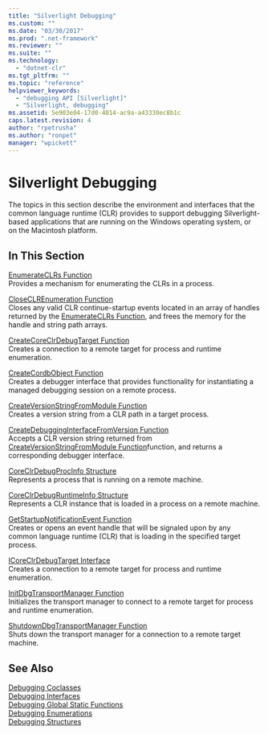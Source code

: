 ```yaml
---
title: "Silverlight Debugging"
ms.custom: ""
ms.date: "03/30/2017"
ms.prod: ".net-framework"
ms.reviewer: ""
ms.suite: ""
ms.technology: 
  - "dotnet-clr"
ms.tgt_pltfrm: ""
ms.topic: "reference"
helpviewer_keywords: 
  - "debugging API [Silverlight]"
  - "Silverlight, debugging"
ms.assetid: 5e903e04-17d0-4014-ac9a-a43330ec8b1c
caps.latest.revision: 4
author: "rpetrusha"
ms.author: "ronpet"
manager: "wpickett"
---
```

# Silverlight Debugging
The topics in this section describe the environment and interfaces that the common language runtime (CLR) provides to support debugging Silverlight-based applications that are running on the Windows operating system, or on the Macintosh platform.  
  
## In This Section  
 [EnumerateCLRs Function](../../../../docs/framework/unmanaged-api/debugging/enumerateclrs-function.md)  
 Provides a mechanism for enumerating the CLRs in a process.  
  
 [CloseCLREnumeration Function](../../../../docs/framework/unmanaged-api/debugging/closeclrenumeration-function.md)  
 Closes any valid CLR continue-startup events located in an array of handles returned by the [EnumerateCLRs Function](../../../../docs/framework/unmanaged-api/debugging/enumerateclrs-function.md), and frees the memory for the handle and string path arrays.  
  
 [CreateCoreClrDebugTarget Function](../../../../docs/framework/unmanaged-api/debugging/createcoreclrdebugtarget-function.md)  
 Creates a connection to a remote target for process and runtime enumeration.  
  
 [CreateCordbObject Function](../../../../docs/framework/unmanaged-api/debugging/createcordbobject-function.md)  
 Creates a debugger interface that provides functionality for instantiating a managed debugging session on a remote process.  
  
 [CreateVersionStringFromModule Function](../../../../docs/framework/unmanaged-api/debugging/createversionstringfrommodule-function.md)  
 Creates a version string from a CLR path in a target process.  
  
 [CreateDebuggingInterfaceFromVersion Function](../../../../docs/framework/unmanaged-api/debugging/createdebugginginterfacefromversion-function-for-silverlight.md)  
 Accepts a CLR version string returned from [CreateVersionStringFromModule Function](../../../../docs/framework/unmanaged-api/debugging/createversionstringfrommodule-function.md)function, and returns a corresponding debugger interface.  
  
 [CoreClrDebugProcInfo Structure](../../../../docs/framework/unmanaged-api/debugging/coreclrdebugprocinfo-structure.md)  
 Represents a process that is running on a remote machine.  
  
 [CoreClrDebugRuntimeInfo Structure](../../../../docs/framework/unmanaged-api/debugging/coreclrdebugruntimeinfo-structure.md)  
 Represents a CLR instance that is loaded in a process on a remote machine.  
  
 [GetStartupNotificationEvent Function](../../../../docs/framework/unmanaged-api/debugging/getstartupnotificationevent-function.md)  
 Creates or opens an event handle that will be signaled upon by any common language runtime (CLR) that is loading in the specified target process.  
  
 [ICoreClrDebugTarget Interface](../../../../docs/framework/unmanaged-api/debugging/icoreclrdebugtarget-interface.md)  
 Creates a connection to a remote target for process and runtime enumeration.  
  
 [InitDbgTransportManager Function](../../../../docs/framework/unmanaged-api/debugging/initdbgtransportmanager-function.md)  
 Initializes the transport manager to connect to a remote target for process and runtime enumeration.  
  
 [ShutdownDbgTransportManager Function](../../../../docs/framework/unmanaged-api/debugging/shutdowndbgtransportmanager-function.md)  
 Shuts down the transport manager for a connection to a remote target machine.  
  
## See Also  
 [Debugging Coclasses](../../../../docs/framework/unmanaged-api/debugging/debugging-coclasses.md)  
 [Debugging Interfaces](../../../../docs/framework/unmanaged-api/debugging/debugging-interfaces.md)  
 [Debugging Global Static Functions](../../../../docs/framework/unmanaged-api/debugging/debugging-global-static-functions.md)  
 [Debugging Enumerations](../../../../docs/framework/unmanaged-api/debugging/debugging-enumerations.md)  
 [Debugging Structures](../../../../docs/framework/unmanaged-api/debugging/debugging-structures.md)
